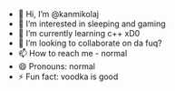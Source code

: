 - 👋 Hi, I’m @kanmikolaj
- 👀 I’m interested in sleeping and gaming
- 🌱 I’m currently learning c++ xD0
- 💞️ I’m looking to collaborate on da fuq?
- 📫 How to reach me - normal
- 😄 Pronouns: normal
- ⚡ Fun fact: voodka is good

<!---
kanmikolaj/kanmikolaj is a ✨ special ✨ repository because its `README.md` (this file) appears on your GitHub profile.
You can click the Preview link to take a look at your changes.
--->
